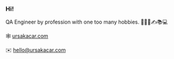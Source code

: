### Hi!

QA Engineer by profession with one too many hobbies. 🎼🌱🧘✍️📚💻

🕸️ [ursakacar.com](https://ursakacar.com)

✉️ [hello@ursakacar.com](hello@ursakacar.com)

<!--
**ursakacar/ursakacar** is a ✨ _special_ ✨ repository because its `README.md` (this file) appears on your GitHub profile.

Here are some ideas to get you started:

- 🔭 I’m currently working on ...
- 🌱 I’m currently learning ...
- 👯 I’m looking to collaborate on ...
- 🤔 I’m looking for help with ...
- 💬 Ask me about ...
- 📫 How to reach me: ...
- 😄 Pronouns: ...
- ⚡ Fun fact: ...
-->
